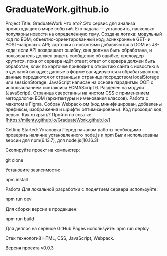 # GraduateWork.github.io

Project Title: GraduateWork
Что это? Это сервис для анализа происходящих в мире событий. Его задача — установить, насколько популярны новости на определённую тему. Создана логика: модульный код по БЭМ;
объектно-ориентированный код;
асинхронные GET- и POST-запросы к API;
карточки с новостями добавляются в DOM из JS-кода;
если API возвращает ошибку, она должна быть обработана, и пользователь должен видеть сообщение об ошибке;
прелоудер крутится, пока от сервера идёт ответ;
ответ от сервера должен быть обработан;
клик по карточке приводит к открытию сайта с новостью в отдельной вкладке;
данные в форме валидируются и обрабатываются;
данные передаются от страницы к странице посредством localStorage или sessionStorage.
 JavaScript написан на основе парадигмы ООП с использованием синтаксиса ECMAScript 6. Разделен на модули (JavaScript). Страница сверстанны на чистом CSS с применением методологии БЭМ (архитектуры и именования классов). Работа с макетом в Figma. Собран Webpack-ом (код минифицирован, добавлены префиксы, изображения и шрифты оптимизированы). Код проходил код ревью. Как открыть? Пройти по ссылке: [https://milenty.github.io/GraduateWork.github.io/]

Getting Started: Установка
Перед началом работы необходимо проверить наличие установленного node.js и npm Были использованы версии для npm(6.13.7), для node.js(10.16.3)

Скопируйте проект на компьютер:

git clone 

Установите зависимости:

npm install 

Работа Для локальной разработки с поднятием сервера используйте:

npm run dev 

Для сборки версии в продакшен:

npm run build 

Для деплоя на сервисе GitHub Pages используйте: 
npm run deploy 

Стек технологий HTML, CSS, JavaScript, Webpack.

Версия проекта v0.0.3

